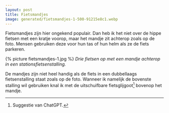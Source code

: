 ```yaml
---
layout: post
title: Fietsmandjes
image: generated/fietsmandjes-1-500-91215e8c1.webp
---
```


Fietsmandjes zijn hier ongekend populair. Dan heb ik het niet over de hippe fietsen met een kratje voorop, maar het mandje zit achterop zoals op de foto. Mensen gebruiken deze voor hun tas of hun helm als ze de fiets parkeren.

{% picture fietsmandjes-1.jpg %}
_Drie fietsen op met een mandje achterop in een stationsfietsenstalling._

De mandjes zijn niet heel handig als de fiets in een dubbellaags fietsenstalling staat zoals op de foto. Wanneer ik namelijk de bovenste stalling wil gebruiken knal ik met de uitschuifbare fietsglijgoot[^1] bovenop het mandje.

[^1]: Suggestie van ChatGPT.

